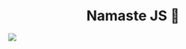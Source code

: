 <h1 align="center">Namaste JS 🚀</h1>




<img src="https://c4.wallpaperflare.com/wallpaper/294/834/442/reactjs-facebook-javascript-minimalism-wallpaper-preview.jpg">